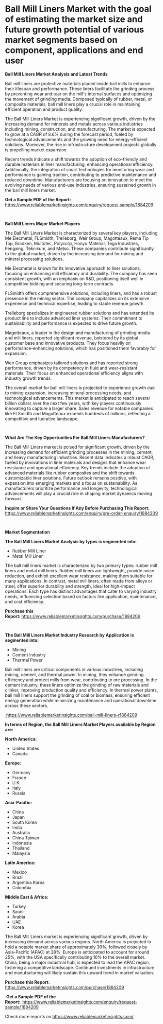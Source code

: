 <p><h1>Ball Mill Liners Market with the goal of estimating the market size and future growth potential of various market segments based on component, applications and end user</h1></p><p><strong>Ball Mill Liners Market Analysis and Latest Trends</strong></p>
<p><p>Ball mill liners are protective materials placed inside ball mills to enhance their lifespan and performance. These liners facilitate the grinding process by preventing wear and tear on the mill's internal surfaces and optimizing the movement of grinding media. Composed typically of rubber, metal, or composite materials, ball mill liners play a crucial role in maintaining efficient operation and product quality.</p><p>The Ball Mill Liners Market is experiencing significant growth, driven by the increasing demand for minerals and metals across various industries including mining, construction, and manufacturing. The market is expected to grow at a CAGR of 8.6% during the forecast period, fueled by technological advancements and the growing need for energy-efficient solutions. Moreover, the rise in infrastructure development projects globally is propelling market expansion.</p><p>Recent trends indicate a shift towards the adoption of eco-friendly and durable materials in liner manufacturing, enhancing operational efficiency. Additionally, the integration of smart technologies for monitoring wear and performance is gaining traction, contributing to predictive maintenance and reduced downtime. Manufacturers are focusing on innovation to meet the evolving needs of various end-use industries, ensuring sustained growth in the ball mill liners market.</p></p>
<p><strong>Get a Sample PDF of the Report:&nbsp;</strong> <a href="https://www.reliablemarketinsights.com/enquiry/request-sample/1884209?utm_campaign=2246&utm_medium=2&utm_source=Github&utm_content=ia&utm_term=01042025&utm_id=ball-mill-liners">https://www.reliablemarketinsights.com/enquiry/request-sample/1884209</a></p>
<p>&nbsp;</p>
<p><strong>Ball Mill Liners Major Market Players</strong></p>
<p><p>The Ball Mill Liners Market is characterized by several key players, including Me Elecmetal, FLSmidth, Trelleborg, Weir Group, Magotteaux, Rema Tip Top, Bradken, Multotec, Polycorp, Honyu Material, Tega Industries, Fengxing, Teknikum, and Metso. These companies contribute significantly to the global market, driven by the increasing demand for mining and mineral processing solutions.</p><p>Me Elecmetal is known for its innovative approach to liner solutions, focusing on enhancing mill efficiency and durability. The company has seen consistent growth, with an emphasis on R&D, positioning itself well in competitive bidding and securing long-term contracts.</p><p>FLSmidth offers comprehensive solutions, including liners, and has a robust presence in the mining sector. The company capitalizes on its extensive experience and technical expertise, leading to stable revenue growth.</p><p>Trelleborg specializes in engineered rubber solutions and has extended its product line to include advanced liner systems. Their commitment to sustainability and performance is expected to drive future growth.</p><p>Magotteaux, a leader in the design and manufacturing of grinding media and mill liners, reported significant revenue, bolstered by its global customer base and innovative products. They focus heavily on performance-enhancing solutions, which has positioned them favorably for expansion.</p><p>Weir Group emphasizes tailored solutions and has reported strong performance, driven by its competency in fluid and wear-resistant materials. Their focus on enhanced operational efficiency aligns with industry growth trends.</p><p>The overall market for ball mill liners is projected to experience growth due to mining expansion, increasing mineral processing needs, and technological advancements. This market is anticipated to reach several billion dollars over the next few years, with key players continuously innovating to capture a larger share. Sales revenue for notable companies like FLSmidth and Magotteaux exceeds hundreds of millions, reflecting a competitive and lucrative landscape.</p></p>
<p>&nbsp;</p>
<p><strong>What Are The Key Opportunities For Ball Mill Liners Manufacturers?</strong></p>
<p><p>The Ball Mill Liners market is poised for significant growth, driven by the increasing demand for efficient grinding processes in the mining, cement, and heavy manufacturing industries. Recent data indicates a robust CAGR, fueled by innovations in liner materials and designs that enhance wear resistance and operational efficiency. Key trends include the adoption of advanced materials like rubber composites and the shift towards customizable liner solutions. Future outlook remains positive, with expansion into emerging markets and a focus on sustainability. As manufacturers prioritize performance and longevity, technological advancements will play a crucial role in shaping market dynamics moving forward.</p></p>
<p><strong>Inquire or Share Your Questions If Any Before Purchasing This Report:</strong> <a href="https://www.reliablemarketinsights.com/enquiry/pre-order-enquiry/1884209?utm_campaign=2246&utm_medium=2&utm_source=Github&utm_content=ia&utm_term=01042025&utm_id=ball-mill-liners">https://www.reliablemarketinsights.com/enquiry/pre-order-enquiry/1884209</a></p>
<p>&nbsp;</p>
<p><strong>Market Segmentation</strong></p>
<p><strong>The Ball Mill Liners Market Analysis by types is segmented into:</strong></p>
<p><ul><li>Rubber Mill Liner</li><li>Metal Mill Liner</li></ul></p>
<p><p>The ball mill liners market is characterized by two primary types: rubber mill liners and metal mill liners. Rubber mill liners are lightweight, provide noise reduction, and exhibit excellent wear resistance, making them suitable for many applications. In contrast, metal mill liners, often made from alloys or steel, offer superior durability and strength, ideal for high-impact operations. Each type has distinct advantages that cater to varying industry needs, influencing selection based on factors like application, maintenance, and cost efficiency.</p></p>
<p><strong>Purchase this Report:&nbsp;</strong><a href="https://www.reliablemarketinsights.com/purchase/1884209?utm_campaign=2246&utm_medium=2&utm_source=Github&utm_content=ia&utm_term=01042025&utm_id=ball-mill-liners">https://www.reliablemarketinsights.com/purchase/1884209</a></p>
<p>&nbsp;</p>
<p><strong>The Ball Mill Liners Market Industry Research by Application is segmented into:</strong></p>
<p><ul><li>Mining</li><li>Cement Industry</li><li>Thermal Power</li></ul></p>
<p><p>Ball mill liners are critical components in various industries, including mining, cement, and thermal power. In mining, they enhance grinding efficiency and protect mills from wear, contributing to ore processing. In the cement industry, these liners optimize the grinding of raw materials and clinker, improving production quality and efficiency. In thermal power plants, ball mill liners support the grinding of coal or biomass, ensuring efficient energy generation while minimizing maintenance and operational downtime across these sectors.</p></p>
<p><a href="https://www.reliablemarketinsights.com/ball-mill-liners-r1884209?utm_campaign=2246&utm_medium=2&utm_source=Github&utm_content=ia&utm_term=01042025&utm_id=ball-mill-liners">&nbsp;https://www.reliablemarketinsights.com/ball-mill-liners-r1884209</a></p>
<p><strong>In terms of Region, the Ball Mill Liners Market Players available by Region are:</strong></p>
<p>
    <p> <strong> North America: </strong>
        <ul>
            <li>United States</li>
            <li>Canada</li>
        </ul>
        </p> 
    <p> <strong> Europe: </strong>
        <ul>
            <li>Germany</li>
            <li>France</li>
            <li>U.K.</li>
            <li>Italy</li>
            <li>Russia</li>
        </ul>
        </p> 
    <p> <strong> Asia-Pacific: </strong>
        <ul>
            <li>China</li>
            <li>Japan</li>
            <li>South Korea</li>
            <li>India</li>
            <li>Australia</li>
            <li>China Taiwan</li>
            <li>Indonesia</li>
            <li>Thailand</li>
            <li>Malaysia</li>
        </ul>
        </p> 
    <p> <strong> Latin America: </strong>
        <ul>
            <li>Mexico</li>
            <li>Brazil</li>
            <li>Argentina Korea</li>
            <li>Colombia</li>
        </ul>
        </p> 
    <p> <strong> Middle East & Africa: </strong>
        <ul>
            <li>Turkey</li>
            <li>Saudi</li>
            <li>Arabia</li>
            <li>UAE</li>
            <li>Korea</li>
        </ul>
    </p>
    </p>
<p><p>The Ball Mill Liners market is experiencing significant growth, driven by increasing demand across various regions. North America is projected to hold a notable market share of approximately 30%, followed closely by Asia-Pacific (APAC) at 28%. Europe is anticipated to account for around 25%, with the USA specifically contributing 10% to the overall market. China, being a major industrial hub, is expected to lead the APAC region, fostering a competitive landscape. Continued investments in infrastructure and manufacturing will likely sustain this upward trend in market valuation.</p></p>
<p><strong>Purchase this Report: </strong><a href="https://www.reliablemarketinsights.com/purchase/1884209?utm_campaign=2246&utm_medium=2&utm_source=Github&utm_content=ia&utm_term=01042025&utm_id=ball-mill-liners">https://www.reliablemarketinsights.com/purchase/1884209</a></p>
<p>&nbsp;<strong>Get a Sample PDF of the Report:&nbsp;&nbsp;</strong><a href="https://www.reliablemarketinsights.com/enquiry/request-sample/1884209?utm_campaign=2246&utm_medium=2&utm_source=Github&utm_content=ia&utm_term=01042025&utm_id=ball-mill-liners">https://www.reliablemarketinsights.com/enquiry/request-sample/1884209</a></p>
<p><strong></strong></p>
<p>Check more reports on <a href="https://www.reliablemarketinsights.com/?utm_campaign=2246&utm_medium=2&utm_source=Github&utm_content=ia&utm_term=01042025&utm_id=ball-mill-liners">https://www.reliablemarketinsights.com/</a></p>